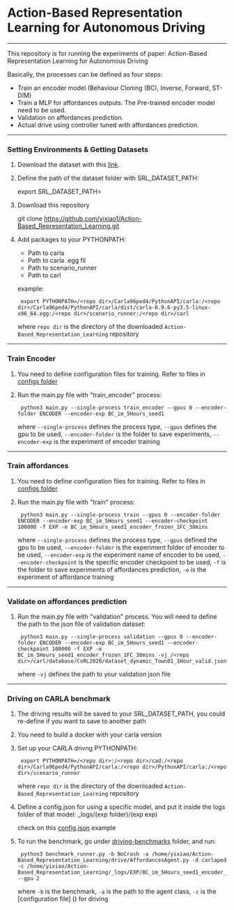 # Action-Based Representation Learning for Autonomous Driving

-------------------------------------------------------------
This repository is for running the experiments of paper: Action-Based Representation Learning for Autonomous Driving

Basically, the processes can be defined as four steps:

 * Train an encoder model (Behaviour Cloning (BC), Inverse, Forward, ST-DIM)
 * Train a MLP for affordances outputs. The Pre-trained encoder model need to be used.
 * Validation on affordances prediction.
 * Actual drive using controller tuned with affordances prediction.

-------------------------------------------------------------
### Setting Environments & Getting Datasets

1. Download the dataset with this [link]().

2. Define the path of the dataset folder with SRL_DATASET_PATH:

    export SRL_DATASET_PATH=<Path to where your datasets are>

3. Download this repository

    git clone https://github.com/yixiao1/Action-Based_Representation_Learning.git

2. Add packages to your PYTHONPATH:

    - Path to carla
    - Path to carla .egg fil
    - Path to scenario_runner
    - Path to carl

    example:

        export PYTHONPATH=/<repo dir>/Carla96ped4/PythonAPI/carla:/<repo dir>/Carla96ped4/PythonAPI/carla/dist/carla-0.9.6-py3.5-linux-x86_64.egg:/<repo dir>/scenario_runner:/<repo dir>/carl

    where `repo dir` is the directory of the downloaded `Action-Based_Representation_Learning` repository

-------------------------------------------------------------
### Train Encoder

1. You need to define configuration files for training. Refer to files in [configs folder]()

2. Run the main.py file with "train_encoder" process:

        python3 main.py --single-process train_encoder --gpus 0 --encoder-folder ENCODER --encoder-exp BC_im_5Hours_seed1

    where `--single-process` defines the process type, `--gpus` defines the gpu to be used, `--encoder-folder` is the folder to save experiments, `--encoder-exp` is the experiment of encoder training

-------------------------------------------------------------
### Train affordances

1. You need to define configuration files for training. Refer to files in [configs folder]()

2. Run the main.py file with "train" process:

        python3 main.py --single-process train --gpus 0 --encoder-folder ENCODER --encoder-exp BC_im_5Hours_seed1 --encoder-checkpoint 100000 -f EXP -e BC_im_5Hours_seed1_encoder_frozen_1FC_30mins

   where `--single-process` defines the process type, `--gpus` defined the gpu to be used, `--encoder-folder` is the experiment folder of encoder to be used, `--encoder-exp` is the experiment name of encoder to be used, `--encoder-checkpoint` is the specific encoder checkpoint to be used, `-f` is the folder to save experiments of affordances prediction, `-e` is the experiment of affordance training

-------------------------------------------------------------
### Validate on affordances prediction

1. Run the main.py file with "validation" process. You will need to define the path to the json file of validation dataset:

        python3 main.py --single-process validation --gpus 0 --encoder-folder ENCODER --encoder-exp BC_im_5Hours_seed1 --encoder-checkpoint 100000 -f EXP -e BC_im_5Hours_seed1_encoder_frozen_1FC_30mins -vj /<repo dir>/carl/database/CoRL2020/dataset_dynamic_Town01_1Hour_valid.json

    where `-vj` defines the path to your validation json file

-------------------------------------------------------------
### Driving on CARLA benchmark

1. The driving results will be saved to your SRL_DATASET_PATH, you could re-define if you want to save to another path

2. You need to build a docker with your carla version

3. Set up your CARLA drivng PYTHONPATH:

        export PYTHONPATH=/<repo dir>:/<repo dir>/cad:/<repo dir>/Carla96ped4/PythonAPI/carla:/<repo dir>/PythonAPI/carla:/<repo dir>/scenario_runner

    where `repo dir` is the directory of the downloaded `Action-Based_Representation_Learning` repository


4. Define a config.json for using a specific model, and put it inside the logs folder of that model: _logs/(exp folder)/(exp exp)

   check on this [config.json]() example

5. To run the benchmark, go under [driving-benchmarks]() folder, and run:

        python3 benchmark_runner.py -b NoCrash -a /home/yixiao/Action-Based_Representation_Learning/drive/AffordancesAgent.py -d carlaped -c /home/yixiao/Action-Based_Representation_Learning/_logs/EXP/BC_im_5Hours_seed1_encoder_finetuning_3FC_30mins_s1_100000/config.json --gpu 2

    where `-b` is the benchmark, `-a` is the path to the agent class, `-c` is the [configuration file] () for driving

